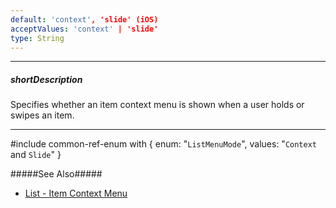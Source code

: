 ```yaml
---
default: 'context', 'slide' (iOS)
acceptValues: 'context' | 'slide'
type: String
---
```

---
##### shortDescription
Specifies whether an item context menu is shown when a user holds or swipes an item.

---
#include common-ref-enum with {
    enum: "`ListMenuMode`",
    values: "`Context` and `Slide`"
}

#####See Also#####
- [List - Item Context Menu](/concepts/05%20Widgets/List/40%20Item%20Context%20Menu.md '/Documentation/Guide/Widgets/List/Item_Context_Menu/')